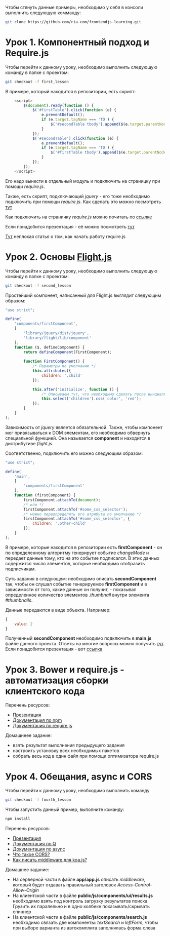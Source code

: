 Чтобы стянуть данные примеры, необходимо у себя в консоли выполнить следующую комманду:
```bash
git clone https://github.com/ria-com/frontendjs-learning.git
```

Урок 1. Компонентный подход и Require.js
===================

Чтобы перейти к данному уроку, необходимо выполнить следующую команду в папке с проектом:
```bash
git checkout -f first_lesson
```

В примере, который находится в репозитории, есть скрипт:

```javascript
    <script>
        $(document).ready(function () {
            $('#firstTable').click(function (e) {
                e.preventDefault();
                if (e.target.tagName === 'TD') {
                    $('#secondTable tbody').append($(e.target.parentNode));
                }
            });
            $('#secondTable').click(function (e) {
                e.preventDefault();
                if (e.target.tagName === 'TD') {
                    $('#firstTable tbody').append($(e.target.parentNode));
                }
            });
        });
    </script>
```
Его надо вынести в отдельный модуль и подключить на страницку при помощи *require.js*.

Также, есть скрипт, подключающий *jquery* - его тоже необходимо подключить при помощи *require.js*. Как сделать это можно посмотреть [тут](http://requirejs.org/docs/api.html#config-shim)

Как подключить на страничку *require.js* можно почитать по [ссылке](http://requirejs.org/docs/start.html#get)

Если понадобится презентация - её можно посмотреть [тут](https://docs.google.com/a/ria.com/presentation/d/1tX7CKmrJ6ebHGyWIdbWsxoSzvK3gSGVA_mq-ArJPk-o/edit?usp=sharing)

[Тут](http://habrahabr.ru/post/152833/) неплохая статья о том, как начать работу require.js

Урок 2. Основы [Flight.js](https://github.com/flightjs/flight)
========================

Чтобы перейти к данному уроку, необходимо выполнить следующую команду в папке с проектом:
```bash
git checkout -f second_lesson
```

Простейший компонент, написанный для Flight.js выглядит следующим образом:

```javascript
"use strict";

define(
    'components/firstComponent',
    [
        'library/jquery/dist/jquery',
        'library/flight/lib/component'
    ],
    function ($, defineComponent) {
        return defineComponent(FirstComponent);
        
        function FirstComponent() {
            /* Параметры по умолчанию */
            this.attributes({
                children: '.child'
            });

            this.after('initialize', function () {
                /* Описываем тут, что необходимо сделать после инициализации */
                this.select('children').css('color', 'red');
            });
        }
    }
);
```

Зависимость от *jquery* является обязательной. Также, чтобы компонент мог привязываться к DOM элементам, его необходимо обвернуть специальной функцией. Она называется **component** и находится в дистрибутиве *flight.js*.

Соответственно, подключить его можно следующим образом:

```javascript
"use strict";

define(
    'main',
    [
        'components/firstComponent'
    ],
    function (firstComponent) {
        firstComponent.attachTo(document);
        /* или */
        firstComponent.attachTo('#some_css_selector');
        /* можно переопределить его атрибуты по умолчанию */
        firstComponent.attachTo('#some_css_selector', {
            children: '.other-child'
        });
    }
);
```

В примере, которые находится в репозитории есть **firstComponent** - он по определенному алгоритму генерирует событие *changeMode* и передает данные тому, кто на это событие подписался. В этих данных содержится число элементов, которые необходимо отобразить подписчикам.

Суть задания в следующем: необходимо описать **secondComponent** так, чтобы он слушал событие генерируемое **firstComponent** и в зависимости от того, какие данные он получит, - показывал определенное количество элементов *.thumbnail* внутри элемента *#thumbnails*.

Данные передаются в виде объекта. Например:

```javascript
{
    value: 2
}
```

Полученный **secondComponent** необходимо подключить в **main.js** файле данного проекта.
Ответы на многие вопросы можно получить [тут](https://github.com/flightjs/flight/blob/master/doc/README.md).
Если понадобится презентация - вот [ссылка](https://docs.google.com/a/ria.com/presentation/d/1HAVzKiqfnLg3Wmh0wsG6zGdhnZmZ0g-hj2kOLosItCA/edit?usp=sharing)

Урок 3. Bower и require.js - автоматизация сборки клиентского кода
==================================================================
Перечень ресурсов:
- [Презентация](https://docs.google.com/a/ria.com/presentation/d/1ZtigTbWKPJm5oj03Ce3yMJ56MDYxQ-CPkArZhxlvlHs/edit?usp=sharing)
- [Документация по npm](https://www.npmjs.org/doc/misc/npm-scripts.html)
- [Документация по require.js](http://requirejs.org/docs/optimization.html#wholeproject)

Домашнеее задание: 
- взять результат выполнения предыдущего задания
- настроить установку всех необходимых пакетов
- собрать весь код в один файл при помощи оптимизатора require.js


Урок 4. Обещания, async и CORS
==============================
Чтобы перейти к данному уроку, необходимо выполнить команду
```bash
git checkout -f fourth_lesson
```

Чтобы запустить данный пример, выполните команду:
```bash
npm install
```

Перечень ресурсов:
- [Презентация](https://docs.google.com/a/ria.com/presentation/d/1FJafavP32_W_-gyF9UX8o_6IyCnWmWTM1rv0JOoVT4Q/edit?usp=sharing)
- [Документация по Q](https://github.com/kriskowal/q)
- [Документация по async](https://github.com/caolan/async)
- [Что такое CORS?](https://ru.wikipedia.org/wiki/Cross-origin_resource_sharing)
- [Как писать middleware для koa.js?](http://koajs.com/#application)

Домашнее задание:
- На серверной части в файле **app/app.js** описать *middleware*, который будет отдавать правильный заголовок *Access-Control-Allow-Origin*
- На клиентской части в файле **public/js/components/ui/results.js** необходимо взять под контроль загрузку результатов поиска. Грузить их паралельно и в одно колбеке показывать/скрывать спиннер
- На клиентской части в файле **public/js/components/search.js** необходимо связать две компоненты: *textSearch* и *leftForm*, чтобы при выборе варианта из автокомплита заполнялась форма слева
